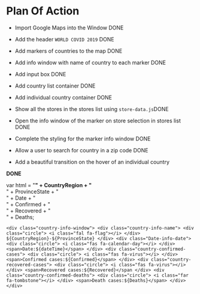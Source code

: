# Plan Of Action

- Import Google Maps into the Window DONE

- Add the header `WORLD COVID 2019` DONE

- Add markers of countries to the map DONE

- Add info window with name of country to each marker DONE

- Add input box DONE

- Add country list container DONE

- Add individual country container  DONE

- Show all the stores in the stores list using `store-data.js`DONE

- Open the info window of the marker on store selection in stores list DONE

- Complete the styling for the marker info window DONE

- Allow a user to search for country in a zip code DONE

- Add a beautiful transition on the hover of an individual country

**DONE**


var html = "<b>" +  CountryRegion + "</b> <br/>" + ProvinceState +  "</b> <br/>" + Date + "</b> <br/>" + Confirmed + "</b> <br/>" + Recovered +  "</b> <br/>" + Deaths;  



`
        <div class="country-info-window">
            <div class="country-info-name">
                <div class="circle">
                    <i class="fal fa-flag"></i>
                </div>
                ${CountryRegion}-${ProvinceState}
            </div>
            <div class="Date-info-date">
                <div class="circle">
                    <i class="fas fa-calendar-day"></i>
                </div>
                <span>Date:${dateTime}</span>
            </div>
            <div class="country-confirmed-cases">
                <div class="circle">
                    <i class="fas fa-virus"></i>
                </div>
                <span>Confirmed cases:${Confirmed}</span>
            </div>
            <div class="country-recovered-cases">
                <div class="circle">
                    <i class="fas fa-virus"></i>
                </div>
                <span>Recovered cases:${Recovered}</span
            </div>
            <div class="country-confirmed-deaths">
                <div class="circle">
                    <i class="far fa-tombstone"></i>
                </div>
                <span>Death cases:${Deaths}</span>
            </div>
        </div>
    `





